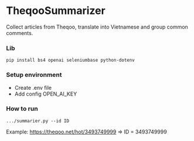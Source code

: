 # TheqooSummarizer
Collect articles from Theqoo, translate into Vietnamese and group common comments.

### Lib
```
pip install bs4 openai seleniumbase python-dotenv
```

### Setup environment
- Create .env file
- Add config OPEN_AI_KEY

### How to run
```
.../summarier.py --id ID
```
Example:
https://theqoo.net/hot/3493749999
=> ID = 3493749999